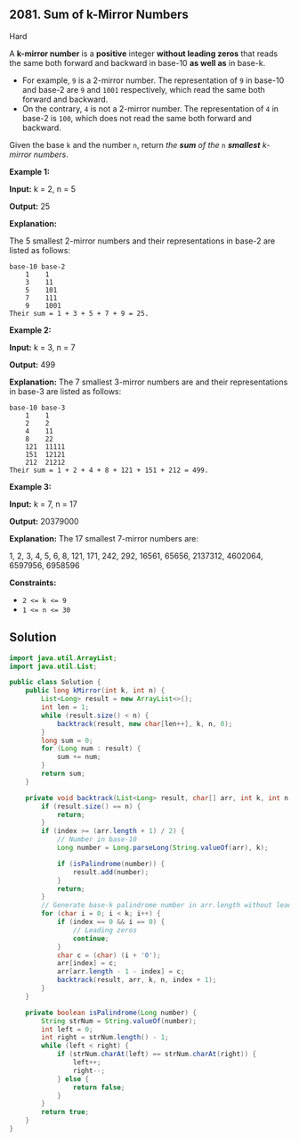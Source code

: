 ## 2081\. Sum of k-Mirror Numbers

Hard

A **k-mirror number** is a **positive** integer **without leading zeros** that reads the same both forward and backward in base-10 **as well as** in base-k.

*   For example, `9` is a 2-mirror number. The representation of `9` in base-10 and base-2 are `9` and `1001` respectively, which read the same both forward and backward.
*   On the contrary, `4` is not a 2-mirror number. The representation of `4` in base-2 is `100`, which does not read the same both forward and backward.

Given the base `k` and the number `n`, return _the **sum** of the_ `n` _**smallest** k-mirror numbers_.

**Example 1:**

**Input:** k = 2, n = 5

**Output:** 25

**Explanation:**

The 5 smallest 2-mirror numbers and their representations in base-2 are listed as follows:

    base-10 base-2
        1    1
        3    11
        5    101
        7    111
        9    1001
    Their sum = 1 + 3 + 5 + 7 + 9 = 25. 

**Example 2:**

**Input:** k = 3, n = 7

**Output:** 499

**Explanation:** The 7 smallest 3-mirror numbers are and their representations in base-3 are listed as follows:

    base-10 base-3
        1    1
        2    2
        4    11
        8    22
        121  11111
        151  12121
        212  21212
    Their sum = 1 + 2 + 4 + 8 + 121 + 151 + 212 = 499. 

**Example 3:**

**Input:** k = 7, n = 17

**Output:** 20379000

**Explanation:** The 17 smallest 7-mirror numbers are:

1, 2, 3, 4, 5, 6, 8, 121, 171, 242, 292, 16561, 65656, 2137312, 4602064, 6597956, 6958596 

**Constraints:**

*   `2 <= k <= 9`
*   `1 <= n <= 30`

## Solution

```java
import java.util.ArrayList;
import java.util.List;

public class Solution {
    public long kMirror(int k, int n) {
        List<Long> result = new ArrayList<>();
        int len = 1;
        while (result.size() < n) {
            backtrack(result, new char[len++], k, n, 0);
        }
        long sum = 0;
        for (Long num : result) {
            sum += num;
        }
        return sum;
    }

    private void backtrack(List<Long> result, char[] arr, int k, int n, int index) {
        if (result.size() == n) {
            return;
        }
        if (index >= (arr.length + 1) / 2) {
            // Number in base-10
            Long number = Long.parseLong(String.valueOf(arr), k);

            if (isPalindrome(number)) {
                result.add(number);
            }
            return;
        }
        // Generate base-k palindrome number in arr.length without leading zeros
        for (char i = 0; i < k; i++) {
            if (index == 0 && i == 0) {
                // Leading zeros
                continue;
            }
            char c = (char) (i + '0');
            arr[index] = c;
            arr[arr.length - 1 - index] = c;
            backtrack(result, arr, k, n, index + 1);
        }
    }

    private boolean isPalindrome(Long number) {
        String strNum = String.valueOf(number);
        int left = 0;
        int right = strNum.length() - 1;
        while (left < right) {
            if (strNum.charAt(left) == strNum.charAt(right)) {
                left++;
                right--;
            } else {
                return false;
            }
        }
        return true;
    }
}
```